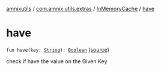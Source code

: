 [amnixutils](../../index.md) / [com.amnix.utils.extras](../index.md) / [InMemoryCache](index.md) / [have](./have.md)

# have

`fun have(key: `[`String`](https://kotlinlang.org/api/latest/jvm/stdlib/kotlin/-string/index.html)`): `[`Boolean`](https://kotlinlang.org/api/latest/jvm/stdlib/kotlin/-boolean/index.html) [(source)](https://github.com/AmniX/amnixUtils/tree/master/amnixutils/src/main/java/com/amnix/utils/extras/InMemoryCache.kt#L27)

check if have the value on the Given Key

